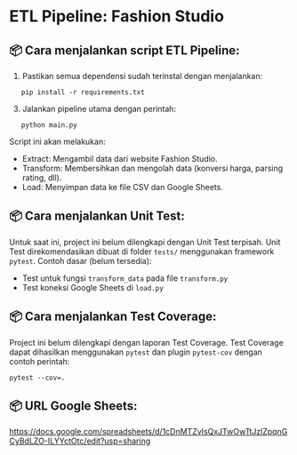 # ETL Pipeline: Fashion Studio

## 📦 Cara menjalankan script ETL Pipeline:
1. Pastikan semua dependensi sudah terinstal dengan menjalankan:
```
   pip install -r requirements.txt
```

3. Jalankan pipeline utama dengan perintah:
```
   python main.py
```

Script ini akan melakukan:
- Extract: Mengambil data dari website Fashion Studio.
- Transform: Membersihkan dan mengolah data (konversi harga, parsing rating, dll).
- Load: Menyimpan data ke file CSV dan Google Sheets.

## 📦 Cara menjalankan Unit Test:
Untuk saat ini, project ini belum dilengkapi dengan Unit Test terpisah.
Unit Test direkomendasikan dibuat di folder `tests/` menggunakan framework `pytest`.
Contoh dasar (belum tersedia):
- Test untuk fungsi `transform_data` pada file `transform.py`
- Test koneksi Google Sheets di `load.py`

## 📦 Cara menjalankan Test Coverage:
Project ini belum dilengkapi dengan laporan Test Coverage.
Test Coverage dapat dihasilkan menggunakan `pytest` dan plugin `pytest-cov` dengan contoh perintah:
```
pytest --cov=.
```

## 📦 URL Google Sheets:
https://docs.google.com/spreadsheets/d/1cDnMTZvIsQxJTwOwTtJzlZpqnGCyBdLZO-ILYYctOtc/edit?usp=sharing
